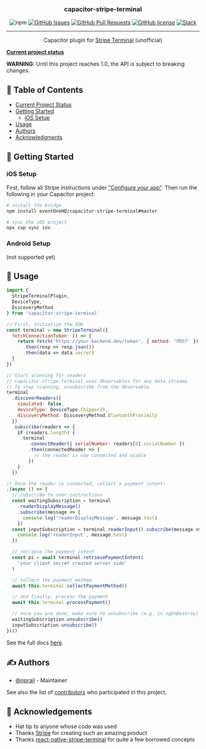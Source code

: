 <h3 align="center">capacitor-stripe-terminal</h3>

<div align="center">

![npm](https://img.shields.io/npm/v/capacitor-stripe-terminal.svg)
[![GitHub Issues](https://img.shields.io/github/issues/eventOneHQ/capacitor-stripe-terminal.svg)](https://github.com/eventOneHQ/capacitor-stripe-terminal/issues)
[![GitHub Pull Requests](https://img.shields.io/github/issues-pr/eventOneHQ/capacitor-stripe-terminal.svg)](https://github.com/eventOneHQ/capacitor-stripe-terminal/pulls)
[![GitHub license](https://img.shields.io/github/license/eventOneHQ/capacitor-stripe-terminal.svg)](https://github.com/eventOneHQ/capacitor-stripe-terminal/blob/master/LICENSE)
[![Slack](https://slack.event1.io/badge.svg)](https://slack.event1.io/)

</div>

---

<p align="center">Capacitor plugin for <a href="https://stripe.com/terminal">Stripe Terminal</a> (unofficial)
</p>

**[Current project status](https://github.com/eventOneHQ/capacitor-stripe-terminal/issues/2)**

**WARNING:** Until this project reaches 1.0, the API is subject to breaking changes.

## 📝 Table of Contents

- [Current Project Status](https://github.com/eventOneHQ/capacitor-stripe-terminal/issues/2)
- [Getting Started](#getting_started)
  - [iOS Setup](#ios_setup)
- [Usage](#usage) <!-- - [Contributing](CONTRIBUTING.md) -->
- [Authors](#authors)
- [Acknowledgments](#acknowledgement)

## 🏁 Getting Started <a name = "getting_started"></a>

### iOS Setup

First, follow all Stripe instructions under ["Configure your app"](https://stripe.com/docs/terminal/sdk/ios#configure). Then run the following in your Capacitor project:

```bash
# install the bridge
npm install eventOneHQ/capacitor-stripe-terminal#master

# sync the iOS project
npx cap sync ios
```

### Android Setup

(not supported yet)

## 🎈 Usage <a name="usage"></a>

```javascript
import {
  StripeTerminalPlugin,
  DeviceType,
  DiscoveryMethod
} from 'capacitor-stripe-terminal'

// First, initialize the SDK
const terminal = new StripeTerminal({
  fetchConnectionToken: () => {
    return fetch('https://your-backend.dev/token', { method: 'POST' })
      .then(resp => resp.json())
      .then(data => data.secret)
  }
})

// Start scanning for readers
// capacitor-stripe-terminal uses Observables for any data streams
// To stop scanning, unsubscribe from the Observable.
terminal
  .discoverReaders({
    simulated: false,
    deviceType: DeviceType.Chipper2X,
    discoveryMethod: DiscoveryMethod.BluetoothProximity
  })
  .subscribe(readers => {
    if (readers.length) {
      terminal
        .connectReader({ serialNumber: readers[0].serialNumber })
        .then(connectedReader => {
          // the reader is now connected and usable
        })
    }
  })

// Once the reader is connected, collect a payment intent!
;(async () => {
  // subscribe to user instructions
  const waitingSubscription = terminal
    .readerDisplayMessage()
    .subscribe(message => {
      console.log('readerDisplayMessage', message.text)
    })
  const inputSubscription = terminal.readerInput().subscribe(message => {
    console.log('readerInput', message.text)
  })

  // retrieve the payment intent
  const pi = await terminal.retrievePaymentIntent(
    'your client secret created server side'
  )

  // collect the payment method
  await this.terminal.collectPaymentMethod()

  // and finally, process the payment
  await this.terminal.processPayment()

  // once you are done, make sure to unsubscribe (e.g. in ngOnDestroy)
  waitingSubscription.unsubscribe()
  inputSubscription.unsubscribe()
})()
```

See the full docs [here](https://oss.eventone.page/capacitor-stripe-terminal).

## ✍️ Authors <a name = "authors"></a>

- [@nprail](https://github.com/nprail) - Maintainer

See also the list of [contributors](https://github.com/eventOneHQ/capacitor-stripe-terminal/contributors) who participated in this project.

## 🎉 Acknowledgements <a name = "acknowledgement"></a>

- Hat tip to anyone whose code was used
- Thanks [Stripe](https://stripe.com/terminal) for creating such an amazing product
- Thanks [react-native-stripe-terminal](https://github.com/theopolisme/react-native-stripe-terminal) for quite a few borrowed concepts
